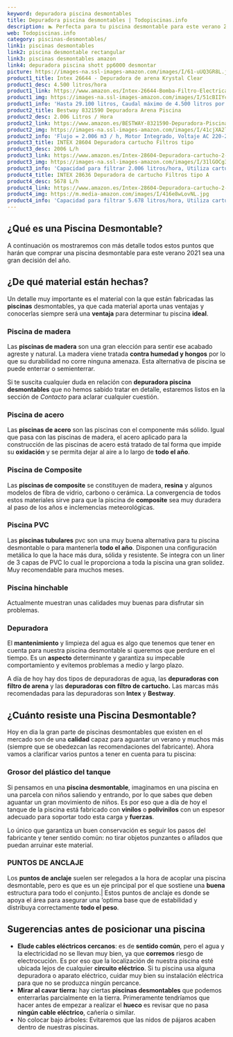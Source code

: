 ```yaml
---
keyword: depuradora piscina desmontables
title: Depuradora piscina desmontables | Todopiscinas.info
description: 🏊 Perfecta para tu piscina desmontable para este verano 2021. depuradora piscina desmontables al mejor precio asegurado.
web: Todopiscinas.info
category: piscinas-desmontables/
link1: piscinas desmontables
link2: piscina desmontable rectangular
link3: piscinas desmontables amazon
link4: depuradora piscina shott pp6000 desmontar
picture: https://images-na.ssl-images-amazon.com/images/I/61-uUQ3GR8L.jpg
product1_title: Intex 26644 - Depuradora de arena Krystal Clear 
product1_desc: 4.500 litros/hora
product1_link: https://www.amazon.es/Intex-26644-Bomba-Filtro-Electrica/dp/B07FBGSM8M?__mk_es_ES=%C3%85M%C3%85%C5%BD%C3%95%C3%91&crid=OJRI92VMSJ3T&dchild=1&keywords=depuradora+piscina+desmontable&qid=1615936956&sprefix=depuradora+piscina+desmpo%2Caps%2C181&sr=8-3&linkCode=ll1&tag=todopiscinas0e-21&linkId=3d085bb100a03e1c84acf33a301a7e7c&language=es_ES&ref_=as_li_ss_tl
product1_img: https://images-na.ssl-images-amazon.com/images/I/51cBIIYcVKL.jpg
product1_info: 'Hasta 29.100 litros, Caudal máximo de 4.500 litros por hora, Programador digital, 6 modos de funcionamiento'
product2_title: Bestway 8321590 Depuradora Arena Piscina
product2_desc: 2.006 Litros / Hora
product2_link: https://www.amazon.es/BESTWAY-8321590-Depuradora-Piscina-Litros/dp/B014FHCUME?__mk_es_ES=%C3%85M%C3%85%C5%BD%C3%95%C3%91&crid=OJRI92VMSJ3T&dchild=1&keywords=depuradora+piscina+desmontable&qid=1615937601&sprefix=depuradora+piscina+desmpo%2Caps%2C181&sr=8-6&linkCode=ll1&tag=todopiscinas0e-21&linkId=cc3671570eb5fce1fb741015d4fbfd50&language=es_ES&ref_=as_li_ss_tl
product2_img: https://images-na.ssl-images-amazon.com/images/I/41cjXA2lqAL.jpg
product2_info: 'Flujo = 2.006 m3 / h, Motor Integrado, Voltaje AC 220-240 V 50 Hz'
product3_title: INTEX 28604 Depuradora cartucho Filtros tipo 
product3_desc: 2006 L/h
product3_link: https://www.amazon.es/Intex-28604-Depuradora-cartucho-2-006/dp/B00G9YZMFY?__mk_es_ES=%C3%85M%C3%85%C5%BD%C3%95%C3%91&crid=OJRI92VMSJ3T&dchild=1&keywords=depuradora+piscina+desmontable&qid=1615937673&sprefix=depuradora+piscina+desmpo%2Caps%2C181&sr=8-13&linkCode=ll1&tag=todopiscinas0e-21&linkId=60cd2c831c48a30bf7eb40fcdad13eba&language=es_ES&ref_=as_li_ss_tl
product3_img: https://images-na.ssl-images-amazon.com/images/I/31lGOCg3MNL.jpg
product3_info: 'Capacidad para filtrar 2.006 litros/hora, Utiliza cartuchos de Tipo A, La potencia es de 45W, Aireación Hydro Technology'
product4_title: INTEX 28636 Depuradora de cartucho Filtros tipo A
product4_desc: 5678 L/h
product4_link: https://www.amazon.es/Intex-28604-Depuradora-cartucho-2-006/dp/B00G9YZ2Y0?__mk_es_ES=%C3%85M%C3%85%C5%BD%C3%95%C3%91&crid=OJRI92VMSJ3T&dchild=1&keywords=depuradora%2Bpiscina%2Bdesmontable&qid=1615937767&sprefix=depuradora%2Bpiscina%2Bdesmpo%2Caps%2C181&sr=8-13&th=1&linkCode=ll1&tag=todopiscinas0e-21&linkId=2803b12e8f85be27121cb12c22bd6700&language=es_ES&ref_=as_li_ss_tl
product4_img: https://m.media-amazon.com/images/I/416e8wLovNL.jpg
product4_info: 'Capacidad para filtrar 5.678 litros/hora, Utiliza cartuchos de Tipo A, Potencia de 165W'
---
```



<stats-list :link1=link1 :link2=link2 :link3=link3 :link4=link4 :category=category></stats-list>
## ¿Qué es una Piscina Desmontable?



A continuación os mostraremos con más detalle todos estos puntos que harán que comprar una piscina desmontable para este verano 2021 sea una gran decisión del año.


## ¿De qué material están hechas?

Un detalle muy importante es el material con la que están fabricadas las **piscinas** desmontables, ya que cada material aporta unas ventajas y conocerlas siempre será una **ventaja** para determinar tu piscina **ideal**.


### Piscina de madera

Las **piscinas de madera** son una gran elección para sentir ese acabado agreste y natural. La madera viene tratada **contra humedad y hongos** por lo que su durabilidad no corre ninguna amenaza. Esta alternativa de piscina se puede enterrar o semienterrar.

Si te suscita cualquier duda en relación con **depuradora piscina desmontables** que no hemos sabido tratar en detalle, estaremos listos en la sección de _Contacto_ para aclarar cualquier cuestión.


### Piscina de acero

Las **piscinas de acero** son las piscinas con el componente más sólido. Igual que pasa con las piscinas de madera, el acero aplicado para la construcción de las piscinas de acero está tratado de tal forma que impide su **oxidación** y se permita dejar al aire a lo largo de **todo el año**.


### Piscina de Composite

Las **piscinas de composite** se constituyen de madera, **resina** y algunos modelos de fibra de vidrio, carbono o cerámica. La convergencia de todos estos materiales sirve para que la piscina de **composite** sea muy duradera al paso de los años e inclemencias meteorológicas.


### Piscina  PVC

Las **piscinas tubulares** pvc son una muy buena alternativa para tu piscina desmontable o para mantenerla **todo el año**. Disponen una configuración metálica lo que la hace más dura, sólida y resistente. Se integra con un liner de 3 capas de PVC lo cual le proporciona a toda la piscina una gran solidez. Muy recomendable para muchos meses.


### Piscina hinchable

 Actualmente muestran unas calidades muy buenas para disfrutar sin problemas.


### Depuradora

El **mantenimiento** y limpieza del agua es algo que tenemos que tener en cuenta para nuestra piscina desmontable si queremos que perdure en el tiempo. Es un **aspecto** determinante y garantiza su impecable comportamiento y evitemos problemas a medio y largo plazo.

A día de hoy hay dos tipos de depuradoras de agua, las **depuradoras con filtro de arena** y  las **depuradoras** **con filtro de cartucho.** Las marcas más recomendadas para las depuradoras son **Intex** y **Bestway**.


## ¿Cuánto resiste una Piscina Desmontable?

Hoy en dia la gran parte de piscinas desmontables que existen en el mercado son de una **calidad** capaz para aguantar un verano y muchos más (siempre que se obedezcan las recomendaciones del fabricante). Ahora vamos a clarificar varios puntos a tener en cuenta para tu piscina:


### Grosor del plástico del tanque

Si pensamos en una **piscina desmontable**, imaginamos en una piscina en una parcela con niños saliendo y entrando, por lo que sabes que deben aguantar un gran movimiento de niños. Es por eso que a día de hoy el tanque de la piscina está fabricado con **vinilos** o **polivinilos** con un espesor adecuado para soportar todo esta carga y **fuerzas**.

Lo único que garantiza un	 buen conservación es seguir los pasos del fabricante y tener sentido común: no tirar objetos punzantes o afilados que puedan arruinar este material.


### PUNTOS DE ANCLAJE

Los **puntos de anclaje** suelen ser relegados a la hora de acoplar una piscina desmontable, pero  es que es un eje principal por el que sostiene una **buena** estructura para todo el conjunto.| Estos puntos de anclaje es donde se apoya el área para asegurar una ’optima base que de estabilidad y distribuya correctamente **todo el peso**.

<brand-panel :title=product1_title :desc=product1_desc :img=product1_img :link=product1_link></brand-panel>

<external-banner></external-banner>



## Sugerencias antes de posicionar una piscina



*   **Elude cables eléctricos cercanos**: es de **sentido común**, pero el agua y la electricidad no se llevan muy bien, ya que **corremos** riesgo de electrocución. Es por eso que la localización de nuestra piscina esté ubicada lejos de cualquier **circuito eléctrico**. Si tu piscina usa alguna depuradora o aparato eléctrico, cuidar muy bien su instalación eléctrica para que no se produzca ningún percance.
*   **Mirar al cavar tierra:** hay ciertas **piscinas desmontables** que podemos enterrarlas parcialmente en la tierra. Primeramente tendríamos que hacer antes de empezar a realizar el **hueco** es revisar que no pasa **ningún cable eléctrico**, cañería o similar.
*   No colocar bajo árboles: Evitaremos que las nidos de pájaros acaben dentro de nuestras piscinas.